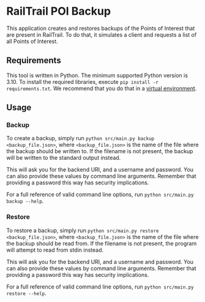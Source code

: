 # RailTrail POI Backup

This application creates and restores backups of the Points of Interest that are
present in RailTrail. To do that, it simulates a client and requests a list of
all Points of Interest.

## Requirements

This tool is written in Python. The minimum supported Python version is 3.10.
To install the required libraries, execute `pip install -r requirements.txt`.
We recommend that you do that in a [virtual environment](https://docs.python.org/3/library/venv.html).

## Usage

### Backup

To create a backup, simply run `python src/main.py backup <backup_file.json>`,
where ``<backup_file.json>`` is the name of the file where the backup should be
written to. If the filename is not present, the backup will be written to the
standard output instead.

This will ask you for the backend URI, and a username and password. You can also
provide these values by command line arguments. Remember that providing a password
this way has security implications.

For a full reference of valid command line options, run `python src/main.py backup --help`.

### Restore

To restore a backup, simply run `python src/main.py restore <backup_file.json>`,
where ``<backup_file.json>`` is the name of the file where the backup should be
read from. If the filename is not present, the program will attempt to read from
stdin instead.

This will ask you for the backend URI, and a username and password. You can also
provide these values by command line arguments. Remember that providing a password
this way has security implications.

For a full reference of valid command line options, run `python src/main.py restore --help`.
